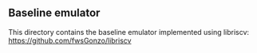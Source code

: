 ## Baseline emulator
This directory contains the baseline emulator implemented using libriscv: https://github.com/fwsGonzo/libriscv
